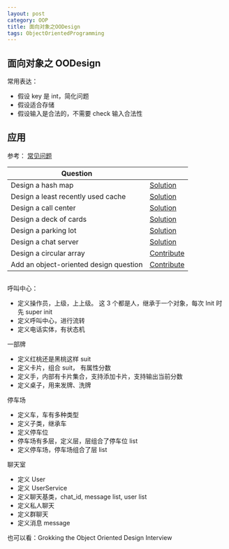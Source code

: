 ```yaml
---
layout: post
category: OOP
title: 面向对象之OODesign
tags: ObjectOrientedProgramming
---
```


## 面向对象之 OODesign

常用表达：

- 假设 key 是 int，简化问题
- 假设适合存储
- 假设输入是合法的，不需要 check 输入合法性

## 应用

参考： [常见问题](https://github.com/donnemartin/system-design-primer#object-oriented-design-interview-questions-with-solutions)

| Question                               |                                                                                                                                                |
| -------------------------------------- | ---------------------------------------------------------------------------------------------------------------------------------------------- |
| Design a hash map                      | [Solution](https://github.com/donnemartin/system-design-primer/blob/master/solutions/object_oriented_design/hash_table/hash_map.ipynb)         |
| Design a least recently used cache     | [Solution](https://github.com/donnemartin/system-design-primer/blob/master/solutions/object_oriented_design/lru_cache/lru_cache.ipynb)         |
| Design a call center                   | [Solution](https://github.com/donnemartin/system-design-primer/blob/master/solutions/object_oriented_design/call_center/call_center.ipynb)     |
| Design a deck of cards                 | [Solution](https://github.com/donnemartin/system-design-primer/blob/master/solutions/object_oriented_design/deck_of_cards/deck_of_cards.ipynb) |
| Design a parking lot                   | [Solution](https://github.com/donnemartin/system-design-primer/blob/master/solutions/object_oriented_design/parking_lot/parking_lot.ipynb)     |
| Design a chat server                   | [Solution](https://github.com/donnemartin/system-design-primer/blob/master/solutions/object_oriented_design/online_chat/online_chat.ipynb)     |
| Design a circular array                | [Contribute](https://github.com/donnemartin/system-design-primer#contributing)                                                                 |
| Add an object-oriented design question | [Contribute](https://github.com/donnemartin/system-design-primer#contributing)                                                                 |

##

呼叫中心：

- 定义操作员，上级，上上级。 这 3 个都是人，继承于一个对象，每次 Init 时先 super init
- 定义呼叫中心，进行流转
- 定义电话实体，有状态机

一部牌

- 定义红桃还是黑桃这样 suit
- 定义卡片，组合 suit， 有属性分数
- 定义手，内部有卡片集合，支持添加卡片，支持输出当前分数
- 定义桌子，用来发牌、洗牌

停车场

- 定义车，车有多种类型
- 定义子类，继承车
- 定义停车位
- 停车场有多层，定义层，层组合了停车位 list
- 定义停车场，停车场组合了层 list

聊天室

- 定义 User
- 定义 UserService
- 定义聊天基类，chat_id, message list, user list
- 定义私人聊天
- 定义群聊天
- 定义消息 message

也可以看：Grokking the Object Oriented Design Interview
